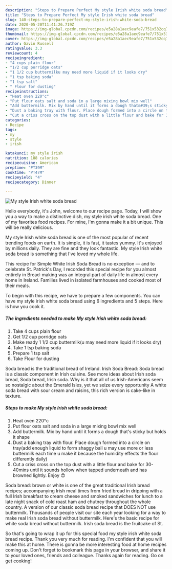 ```yaml
---
description: "Steps to Prepare Perfect My style Irish white soda bread"
title: "Steps to Prepare Perfect My style Irish white soda bread"
slug: 140-steps-to-prepare-perfect-my-style-irish-white-soda-bread
date: 2020-05-20T11:41:26.719Z
image: https://img-global.cpcdn.com/recipes/e5a28a1aec9eafe7/751x532cq70/my-style-irish-white-soda-bread-recipe-main-photo.jpg
thumbnail: https://img-global.cpcdn.com/recipes/e5a28a1aec9eafe7/751x532cq70/my-style-irish-white-soda-bread-recipe-main-photo.jpg
cover: https://img-global.cpcdn.com/recipes/e5a28a1aec9eafe7/751x532cq70/my-style-irish-white-soda-bread-recipe-main-photo.jpg
author: Gavin Russell
ratingvalue: 3.3
reviewcount: 4
recipeingredient:
- "4 cups plain flour"
- "1/2 cup porridge oats"
- "1 1/2 cup buttermilku may need more liquid if it looks dry"
- "1 tsp baking soda"
- "1 tsp salt"
- " Flour for dusting"
recipeinstructions:
- "Heat oven 220°c"
- "Put flour oats salt and soda in a large mixing bowl mix well"
- "Add buttermilk. Mix by hand until it forms a dough that&#39;s sticky but holds it shape"
- "Dust a baking tray with flour. Place dough formed into a circle on tray(add enough liquid to form shaggy ball u may use more or less buttermilk each time u make it because the humidity effects the flour differently daily)"
- "Cut a criss cross on the top dust with a little flour and bake for 30-40mins until it sounds hollow when tapped underneath and has browned lightly. Enjoy 😍"
categories:
- Recipe
tags:
- my
- style
- irish

katakunci: my style irish 
nutrition: 188 calories
recipecuisine: American
preptime: "PT39M"
cooktime: "PT47M"
recipeyield: "4"
recipecategory: Dinner

---
```



![My style Irish white soda bread](https://img-global.cpcdn.com/recipes/e5a28a1aec9eafe7/751x532cq70/my-style-irish-white-soda-bread-recipe-main-photo.jpg)

Hello everybody, it's John, welcome to our recipe page. Today, I will show you a way to make a distinctive dish, my style irish white soda bread. One of my favorites food recipes. For mine, I'm gonna make it a bit unique. This will be really delicious.

My style Irish white soda bread is one of the most popular of recent trending foods on earth. It is simple, it is fast, it tastes yummy. It's enjoyed by millions daily. They are fine and they look fantastic. My style Irish white soda bread is something that I've loved my whole life.

This recipe for Simple White Irish Soda Bread is no exception — and to celebrate St. Patrick&#39;s Day, I recorded this special recipe for you almost entirely in Bread-making was an integral part of daily life in almost every home in Ireland. Families lived in isolated farmhouses and cooked most of their meals.


To begin with this recipe, we have to prepare a few components. You can have my style irish white soda bread using 6 ingredients and 5 steps. Here is how you cook it.

<!--inarticleads1-->

##### The ingredients needed to make My style Irish white soda bread:

1. Take 4 cups plain flour
1. Get 1/2 cup porridge oats
1. Make ready 1 1/2 cup buttermilk(u may need more liquid if it looks dry)
1. Take 1 tsp baking soda
1. Prepare 1 tsp salt
1. Take  Flour for dusting


Soda bread is the traditional bread of Ireland. Irish Soda Bread: Soda bread is a classic component in Irish cuisine. See more ideas about Irish soda bread, Soda bread, Irish soda. Why is it that all of us Irish-Americans seem so nostalgic about the Emerald Isles, yet we seize every opportunity A white soda bread with sour cream and raisins, this rich version is cake-like in texture. 

<!--inarticleads2-->

##### Steps to make My style Irish white soda bread:

1. Heat oven 220°c
1. Put flour oats salt and soda in a large mixing bowl mix well
1. Add buttermilk. Mix by hand until it forms a dough that&#39;s sticky but holds it shape
1. Dust a baking tray with flour. Place dough formed into a circle on tray(add enough liquid to form shaggy ball u may use more or less buttermilk each time u make it because the humidity effects the flour differently daily)
1. Cut a criss cross on the top dust with a little flour and bake for 30-40mins until it sounds hollow when tapped underneath and has browned lightly. Enjoy 😍


Soda bread: brown or white is one of the great traditional Irish bread recipes; accompanying Irish meal times from fried bread in dripping with a full Irish breakfast to cream cheese and smoked sandwiches for lunch to a late night snack of cold roast ham and chutney throughout the whole country. A version of our classic soda bread recipe that DOES NOT use buttermilk. Thousands of people visit our site each year looking for a way to make real Irish soda bread without buttermilk. Here&#39;s the basic recipe for white soda bread without buttermilk. Irish soda bread is the fruitcake of St. 

So that's going to wrap it up for this special food my style irish white soda bread recipe. Thank you very much for reading. I'm confident that you will make this at home. There is gonna be more interesting food at home recipes coming up. Don't forget to bookmark this page in your browser, and share it to your loved ones, friends and colleague. Thanks again for reading. Go on get cooking!
